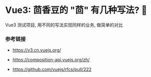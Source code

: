 # Vue3: 茴香豆的 "茴" 有几种写法? 👻

Vue3 测试项目, 用不同的写法实现同样的业务, 做简单的对比

### 参考链接

* https://v3.cn.vuejs.org/

* https://composition-api.vuejs.org/zh/

* https://github.com/vuejs/rfcs/pull/222

